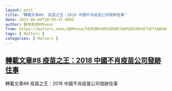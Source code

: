 ```yaml
---
layout: post
title: "轉載文章#8  疫苗之王：2018 中國不肖疫苗公司發跡往事"
date: 2021-06-04T20:59:47.000Z
author: 戰地島民KMnese
from: https://matters.news/@KMnese/%E8%BD%89%E8%BC%89%E6%96%87%E7%AB%A0-8-%E7%96%AB%E8%8B%97%E4%B9%8B%E7%8E%8B-2018-%E4%B8%AD%E5%9C%8B%E4%B8%8D%E8%82%96%E7%96%AB%E8%8B%97%E5%85%AC%E5%8F%B8%E7%99%BC%E8%B7%A1%E5%BE%80%E4%BA%8B-bafyreiftfgpt2raxnf4ln5xvzvggq27ntfxuzdnwwgue5xqwy544ddgnmy
tags: [ Matters ]
categories: [ Matters ]
---
```

<!--1622840387000-->
[轉載文章#8  疫苗之王：2018 中國不肖疫苗公司發跡往事](https://matters.news/@KMnese/%E8%BD%89%E8%BC%89%E6%96%87%E7%AB%A0-8-%E7%96%AB%E8%8B%97%E4%B9%8B%E7%8E%8B-2018-%E4%B8%AD%E5%9C%8B%E4%B8%8D%E8%82%96%E7%96%AB%E8%8B%97%E5%85%AC%E5%8F%B8%E7%99%BC%E8%B7%A1%E5%BE%80%E4%BA%8B-bafyreiftfgpt2raxnf4ln5xvzvggq27ntfxuzdnwwgue5xqwy544ddgnmy)
------

<div>
轉載文章#8  疫苗之王：2018 中國不肖疫苗公司發跡往事
</div>
